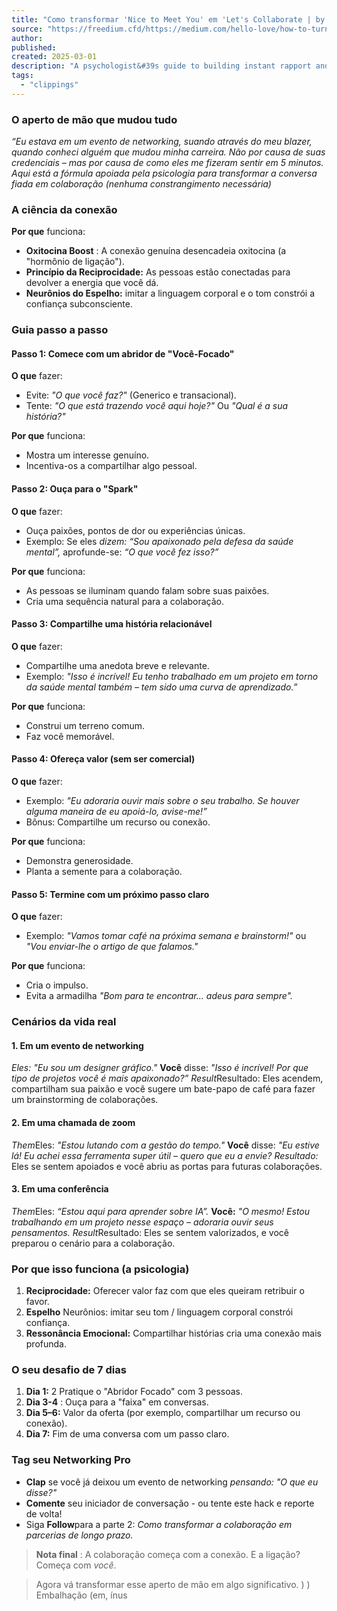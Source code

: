 ```yaml
---
title: "Como transformar 'Nice to Meet You' em 'Let's Collaborate | by Alessia Fransisca | em Hello, Love - Freedium"
source: "https://freedium.cfd/https://medium.com/hello-love/how-to-turn-nice-to-meet-you-into-let-s-collaborate-db38263d24d2"
author:
published:
created: 2025-03-01
description: "A psychologist&#39s guide to building instant rapport and meaningful connections."
tags:
  - "clippings"
---
```

### O aperto de mão que mudou tudo

*“Eu estava em um evento de networking, suando através do meu blazer, quando conheci alguém que mudou minha carreira. Não por causa de suas credenciais – mas por causa de como eles me fizeram sentir em 5 minutos.* *Aqui está a fórmula apoiada pela psicologia para transformar a conversa fiada em colaboração (nenhuma constrangimento necessária)*

### A ciência da conexão

**Por que** funciona:

- **Oxitocina Boost** : A conexão genuína desencadeia oxitocina (a "hormônio de ligação").
- **Princípio da Reciprocidade:** As pessoas estão conectadas para devolver a energia que você dá.
- **Neurônios do Espelho:** imitar a linguagem corporal e o tom constrói a confiança subconsciente.

### Guia passo a passo

#### Passo 1: Comece com um abridor de "Você-Focado"

**O que** fazer:

- Evite: *"O que você faz?"* (Generico e transacional).
- Tente: *"O que está trazendo você aqui hoje?"* Ou *"Qual é a sua história?"*

**Por que** funciona:

- Mostra um interesse genuíno.
- Incentiva-os a compartilhar algo pessoal.

#### Passo 2: Ouça para o "Spark"

**O que** fazer:

- Ouça paixões, pontos de dor ou experiências únicas.
- Exemplo: Se eles *dizem: “Sou apaixonado pela defesa da saúde mental”,* aprofunde-se: *“O que você fez isso?”*

**Por que** funciona:

- As pessoas se iluminam quando falam sobre suas paixões.
- Cria uma sequência natural para a colaboração.

#### Passo 3: Compartilhe uma história relacionável

**O que** fazer:

- Compartilhe uma anedota breve e relevante.
- Exemplo: *"Isso é incrível! Eu tenho trabalhado em um projeto em torno da saúde mental também – tem sido uma curva de aprendizado.”*

**Por que** funciona:

- Construi um terreno comum.
- Faz você memorável.

#### Passo 4: Ofereça valor (sem ser comercial)

**O que** fazer:

- Exemplo: *"Eu adoraria ouvir mais sobre o seu trabalho. Se houver alguma maneira de eu apoiá-lo, avise-me!”*
- Bônus: Compartilhe um recurso ou conexão.

**Por que** funciona:

- Demonstra generosidade.
- Planta a semente para a colaboração.

#### Passo 5: Termine com um próximo passo claro

**O que** fazer:

- Exemplo: *"Vamos tomar café na próxima semana e brainstorm!"* ou *"Vou enviar-lhe o artigo de que falamos."*

**Por que** funciona:

- Cria o impulso.
- Evita a armadilha *"Bom para te encontrar... adeus para sempre".*

### Cenários da vida real

#### 1\. Em um evento de networking

*Eles:* *"Eu sou um designer gráfico."* **Você** disse: *"Isso é incrível! Por que tipo de projetos você é mais apaixonado?”* *Result*Resultado: Eles acendem, compartilham sua paixão e você sugere um bate-papo de café para fazer um brainstorming de colaborações.

#### 2\. Em uma chamada de zoom

*Them*Eles: *"Estou lutando com a gestão do tempo."* **Você** disse: *"Eu estive lá! Eu achei essa ferramenta super útil – quero que eu a envie?* *Resultado:* Eles se sentem apoiados e você abriu as portas para futuras colaborações.

#### 3\. Em uma conferência

*Them*Eles: *“Estou aqui para aprender sobre IA”.* **Você:** *"O mesmo! Estou trabalhando em um projeto nesse espaço – adoraria ouvir seus pensamentos.* *Result*Resultado: Eles se sentem valorizados, e você preparou o cenário para a colaboração.

### Por que isso funciona (a psicologia)

1. **Reciprocidade:** Oferecer valor faz com que eles queiram retribuir o favor.
2. **Espelho** Neurônios: imitar seu tom / linguagem corporal constrói confiança.
3. **Ressonância Emocional:** Compartilhar histórias cria uma conexão mais profunda.

### O seu desafio de 7 dias

1. **Dia 1:** 2 Pratique o "Abridor Focado" com 3 pessoas.
2. **Dia 3-4** : Ouça para a "faixa" em conversas.
3. **Dia 5–6:** Valor da oferta (por exemplo, compartilhar um recurso ou conexão).
4. **Dia 7:** Fim de uma conversa com um passo claro.

### Tag seu Networking Pro

- **Clap** se você já deixou um evento de networking *pensando: "O que eu disse?"*
- **Comente** seu iniciador de conversação - ou tente este hack e reporte de volta!
- Siga **Follow**para a parte 2: *Como transformar a colaboração em parcerias de longo prazo.*

> **Nota final** : A colaboração começa com a conexão. E a ligação? Começa com *você*.

> Agora vá transformar esse aperto de mão em algo significativo. ) ) Embalhação (em, ínus